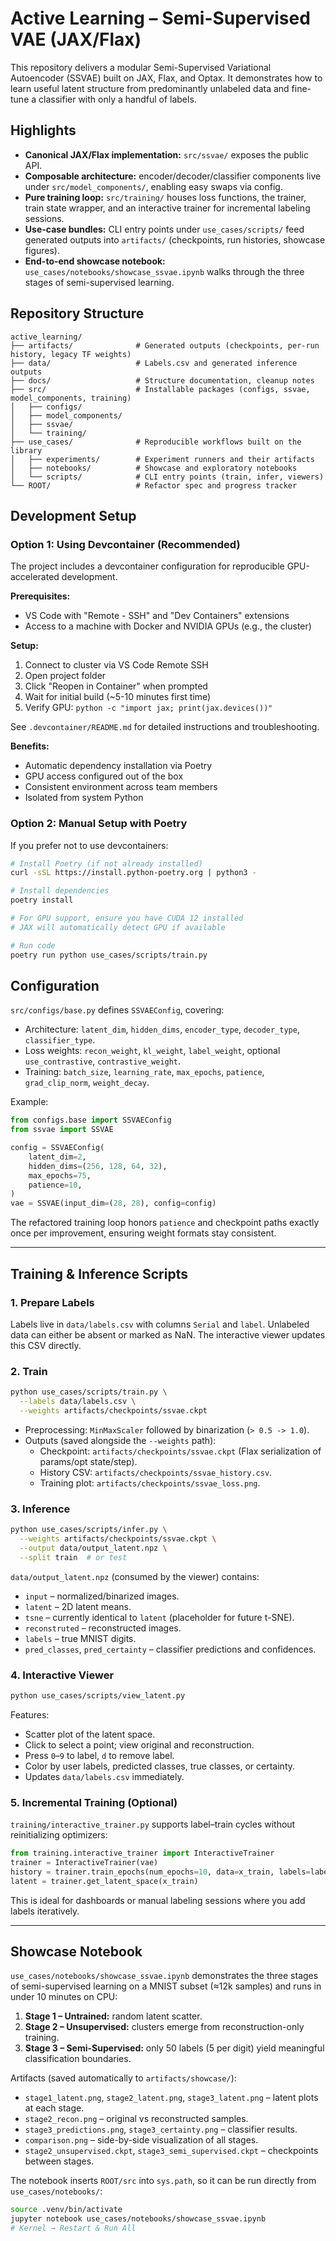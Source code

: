 Active Learning – Semi-Supervised VAE (JAX/Flax)
================================================

This repository delivers a modular Semi-Supervised Variational Autoencoder (SSVAE) built on JAX, Flax, and Optax. It demonstrates how to learn useful latent structure from predominantly unlabeled data and fine-tune a classifier with only a handful of labels. 

Highlights
---------
- **Canonical JAX/Flax implementation:** `src/ssvae/` exposes the public API.
- **Composable architecture:** encoder/decoder/classifier components live under `src/model_components/`, enabling easy swaps via config.
- **Pure training loop:** `src/training/` houses loss functions, the trainer, train state wrapper, and an interactive trainer for incremental labeling sessions.
- **Use-case bundles:** CLI entry points under `use_cases/scripts/` feed generated outputs into `artifacts/` (checkpoints, run histories, showcase figures).
- **End-to-end showcase notebook:** `use_cases/notebooks/showcase_ssvae.ipynb` walks through the three stages of semi-supervised learning.



Repository Structure
--------------------

```
active_learning/
├── artifacts/              # Generated outputs (checkpoints, per-run history, legacy TF weights)
├── data/                   # Labels.csv and generated inference outputs
├── docs/                   # Structure documentation, cleanup notes
├── src/                    # Installable packages (configs, ssvae, model_components, training)
│   ├── configs/
│   ├── model_components/
│   ├── ssvae/
│   └── training/
├── use_cases/              # Reproducible workflows built on the library
│   ├── experiments/        # Experiment runners and their artifacts
│   ├── notebooks/          # Showcase and exploratory notebooks
│   └── scripts/            # CLI entry points (train, infer, viewers)
└── ROOT/                   # Refactor spec and progress tracker
```


Development Setup
-----------------

### Option 1: Using Devcontainer (Recommended)

The project includes a devcontainer configuration for reproducible GPU-accelerated development.

**Prerequisites:**
- VS Code with "Remote - SSH" and "Dev Containers" extensions
- Access to a machine with Docker and NVIDIA GPUs (e.g., the cluster)

**Setup:**

1. Connect to cluster via VS Code Remote SSH
2. Open project folder
3. Click "Reopen in Container" when prompted
4. Wait for initial build (~5-10 minutes first time)
5. Verify GPU: `python -c "import jax; print(jax.devices())"`

See `.devcontainer/README.md` for detailed instructions and troubleshooting.

**Benefits:**
- Automatic dependency installation via Poetry
- GPU access configured out of the box
- Consistent environment across team members
- Isolated from system Python

### Option 2: Manual Setup with Poetry

If you prefer not to use devcontainers:

```bash
# Install Poetry (if not already installed)
curl -sSL https://install.python-poetry.org | python3 -

# Install dependencies
poetry install

# For GPU support, ensure you have CUDA 12 installed
# JAX will automatically detect GPU if available

# Run code
poetry run python use_cases/scripts/train.py
```


Configuration
-------------

`src/configs/base.py` defines `SSVAEConfig`, covering:

- Architecture: `latent_dim`, `hidden_dims`, `encoder_type`, `decoder_type`, `classifier_type`.
- Loss weights: `recon_weight`, `kl_weight`, `label_weight`, optional `use_contrastive`, `contrastive_weight`.
- Training: `batch_size`, `learning_rate`, `max_epochs`, `patience`,  `grad_clip_norm`, `weight_decay`.

Example:

```python
from configs.base import SSVAEConfig
from ssvae import SSVAE

config = SSVAEConfig(
    latent_dim=2,
    hidden_dims=(256, 128, 64, 32),
    max_epochs=75,
    patience=10,
)
vae = SSVAE(input_dim=(28, 28), config=config)
```

The refactored training loop honors `patience` and checkpoint paths exactly once per improvement, ensuring weight formats stay consistent.

---

Training & Inference Scripts
----------------------------

### 1. Prepare Labels

Labels live in `data/labels.csv` with columns `Serial` and `label`. Unlabeled data can either be absent or marked as NaN. The interactive viewer updates this CSV directly.

### 2. Train

```bash
python use_cases/scripts/train.py \
  --labels data/labels.csv \
  --weights artifacts/checkpoints/ssvae.ckpt
```

- Preprocessing: `MinMaxScaler` followed by binarization (`> 0.5 -> 1.0`).
- Outputs (saved alongside the `--weights` path):
  - Checkpoint: `artifacts/checkpoints/ssvae.ckpt` (Flax serialization of params/opt state/step).
  - History CSV: `artifacts/checkpoints/ssvae_history.csv`.
  - Training plot: `artifacts/checkpoints/ssvae_loss.png`.

### 3. Inference

```bash
python use_cases/scripts/infer.py \
  --weights artifacts/checkpoints/ssvae.ckpt \
  --output data/output_latent.npz \
  --split train  # or test
```

`data/output_latent.npz` (consumed by the viewer) contains:

- `input` – normalized/binarized images.
- `latent` – 2D latent means.
- `tsne` – currently identical to `latent` (placeholder for future t-SNE).
- `reconstruted` – reconstructed images.
- `labels` – true MNIST digits.
- `pred_classes`, `pred_certainty` – classifier predictions and confidences.

### 4. Interactive Viewer

```bash
python use_cases/scripts/view_latent.py
```

Features:

- Scatter plot of the latent space.
- Click to select a point; view original and reconstruction.
- Press `0`–`9` to label, `d` to remove label.
- Color by user labels, predicted classes, true classes, or certainty.
- Updates `data/labels.csv` immediately.

### 5. Incremental Training (Optional)

`training/interactive_trainer.py` supports label–train cycles without reinitializing optimizers:

```python
from training.interactive_trainer import InteractiveTrainer
trainer = InteractiveTrainer(vae)
history = trainer.train_epochs(num_epochs=10, data=x_train, labels=labels)
latent = trainer.get_latent_space(x_train)
```

This is ideal for dashboards or manual labeling sessions where you add labels iteratively.

---

Showcase Notebook
-----------------

`use_cases/notebooks/showcase_ssvae.ipynb` demonstrates the three stages of semi-supervised learning on a MNIST subset (≈12k samples) and runs in under 10 minutes on CPU:

1. **Stage 1 – Untrained:** random latent scatter.
2. **Stage 2 – Unsupervised:** clusters emerge from reconstruction-only training.
3. **Stage 3 – Semi-Supervised:** only 50 labels (5 per digit) yield meaningful classification boundaries.

Artifacts (saved automatically to `artifacts/showcase/`):

- `stage1_latent.png`, `stage2_latent.png`, `stage3_latent.png` – latent plots at each stage.
- `stage2_recon.png` – original vs reconstructed samples.
- `stage3_predictions.png`, `stage3_certainty.png` – classifier results.
- `comparison.png` – side-by-side visualization of all stages.
- `stage2_unsupervised.ckpt`, `stage3_semi_supervised.ckpt` – checkpoints between stages.

The notebook inserts `ROOT/src` into `sys.path`, so it can be run directly from `use_cases/notebooks/`:

```bash
source .venv/bin/activate
jupyter notebook use_cases/notebooks/showcase_ssvae.ipynb
# Kernel → Restart & Run All
```
